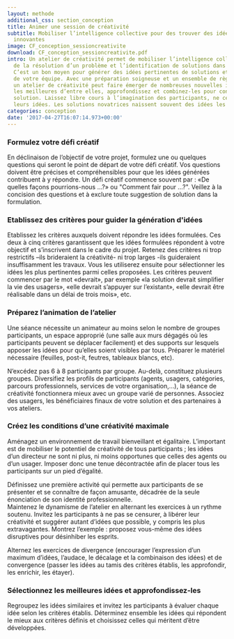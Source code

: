 ```yaml
---
layout: methode
additional_css: section_conception
title: Animer une session de créativité
subtitle: Mobiliser l’intelligence collective pour des trouver des idées de solutions
  innovantes
image: CF_conception_sessioncreativite
download: CF_conception_sessioncreativite.pdf
intro: Un atelier de créativité permet de mobiliser l’intelligence collective autour
  de la résolution d’un problème et l’identification de solutions dans un temps réduit.
  C’est un bon moyen pour générer des idées pertinentes de solutions et raviver l’énergie
  de votre équipe. Avec une préparation soigneuse et un ensemble de règles claires,
  un atelier de créativité peut faire émerger de nombreuses nouvelles idées. Sélectionnez
  les meilleures d’entre elles, approfondissez et combinez-les pour concevoir votre
  solution. Laissez libre cours à l’imagination des participants, ne censurez pas
  leurs idées. Les solutions novatrices naissent souvent des idées les plus décalées.
categories: conception
date: '2017-04-27T16:07:14.973+00:00'
---
```


### Formulez votre défi créatif 
En déclinaison de l’objectif de votre projet, formulez une ou quelques questions qui seront le point de départ de votre défi créatif. Vos questions doivent être précises et compréhensibles pour que les idées générées contribuent à y répondre. Un défi créatif commence souvent par : «De quelles façons pourrions-nous ...?» ou "Comment fair pour …?". Veillez à la concision des questions et à exclure toute suggestion de solution dans la formulation.

### Etablissez des critères pour guider la génération d'idées
Etablissez les critères auxquels doivent répondre les idées formulées. Ces deux à cinq critères garantissent que les idées formulées répondent à votre objectif et s’inscrivent dans le cadre du projet. Retenez des critères ni trop restrictifs –ils brideraient la créativité- ni trop larges -ils guideraient insuffisamment les travaux. Vous les utiliserez ensuite pour sélectionner les idées les plus pertinentes parmi celles proposées. Les critères peuvent commencer par le mot «devrait», par exemple «la solution devrait simplifier la vie des usagers», «elle devrait s’appuyer sur l’existant», «elle devrait être réalisable dans un délai de trois mois», etc.

### Préparez l’animation de l’atelier 
Une séance nécessite un animateur au moins selon le nombre de groupes participants, un espace approprié (une salle aux murs dégagés où les participants peuvent se déplacer facilement) et des supports sur lesquels apposer les idées pour qu’elles soient visibles par tous. Préparer le matériel nécessaire (feuilles, post-it, feutres, tableaux blancs, etc). 

N’excédez pas 6 à 8 participants par groupe. Au-delà, constituez plusieurs groupes. Diversifiez les profils de participants (agents, usagers, catégories, parcours professionnels, services de votre organisation,…), la séance de créativité fonctionnera mieux avec un groupe varié de personnes. Associez des usagers, les bénéficiaires finaux de votre solution et des partenaires à vos ateliers.

### Créez les conditions d’une créativité maximale 
Aménagez un environnement de travail bienveillant et égalitaire. L’important est de mobiliser le potentiel de créativité de tous participants ; les idées d’un directeur ne sont ni plus, ni moins opportunes que celles des agents ou d’un usager. Imposer donc une tenue décontractée afin de placer tous les participants sur un pied d’égalité.
 
Définissez une première activité qui permette aux participants de se présenter et se connaître de façon amusante, décadrée de la seule énonciation de son identité professionnelle.    
Maintenez le dynamisme de l’atelier en alternant les exercices à un rythme soutenu. Invitez les participants à ne pas se censurer, à libérer leur créativité et suggérer autant d’idées que possible, y compris les plus extravagantes. Montrez l’exemple : proposez vous-même des idées disruptives pour désinhiber les esprits.

Alternez les exercices de divergence (encourager l’expression d’un maximum d’idées, l’audace, le décalage et la combinaison des idées) et de convergence (passer les idées au tamis des critères établis, les approfondir, les enrichir, les étayer).   

### Sélectionnez les meilleures idées et approfondissez-les 
Regroupez les idées similaires et invitez les participants à évaluer chaque idée selon les critères établis. Déterminez ensemble les idées qui répondent le mieux aux critères définis et choisissez celles qui méritent d’être développées.

